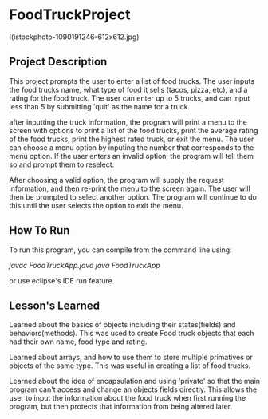 # FoodTruckProject
!(istockphoto-1090191246-612x612.jpg)

## Project Description
This project prompts the user to enter a list of food trucks. The user inputs the food trucks name, what type of food it sells (tacos, pizza, etc), and a rating for the food truck. The user can enter up to 5 trucks, and can input less than 5 by submitting 'quit' as the name for a truck.

after inputting the truck information, the program will print a menu to the screen with options to print a list of the food trucks, print the average rating of the food trucks, print the highest rated truck, or exit the menu. The user can choose a menu option by inputing the number that corresponds to the menu option. If the user enters an invalid option, the program will tell them so and prompt them to reselect.

After choosing a valid option, the program will supply the request information, and then re-print the menu to the screen again. The user will then be prompted to select another option. The program will continue to do this until the user selects the option to exit the menu.

## How To Run
To run this program, you can compile from the command line using:

*javac FoodTruckApp.java*
*java FoodTruckApp*

or use eclipse's IDE run feature.

## Lesson's Learned
Learned about the basics of objects including their states(fields) and behaviors(methods). This was used to create Food truck objects that each had their own name, food type and rating.

Learned about arrays, and how to use them to store multiple primatives or objects of the same type. This was useful in creating a list of food trucks.

Learned about the idea of encapsulation and using 'private' so that the main program can't access and change an objects fields directly. This allows the user to input the information about the food truck when first running the program, but then protects that information from being altered later.

